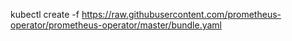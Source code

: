 kubectl create -f https://raw.githubusercontent.com/prometheus-operator/prometheus-operator/master/bundle.yaml
